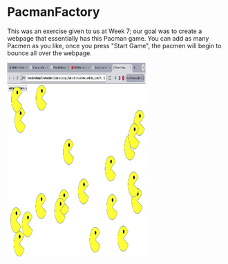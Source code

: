 <h1>PacmanFactory</h1>
This was an exercise given to us at Week 7; our goal was to create a webpage that essentially has this Pacman game. You can add as many Pacmen as you like, once you press "Start Game", the pacmen will begin to bounce all over the webpage.
<p>
  <img src = "PacmanGame.png"
    width="320"
    height="450"/>
</p>
